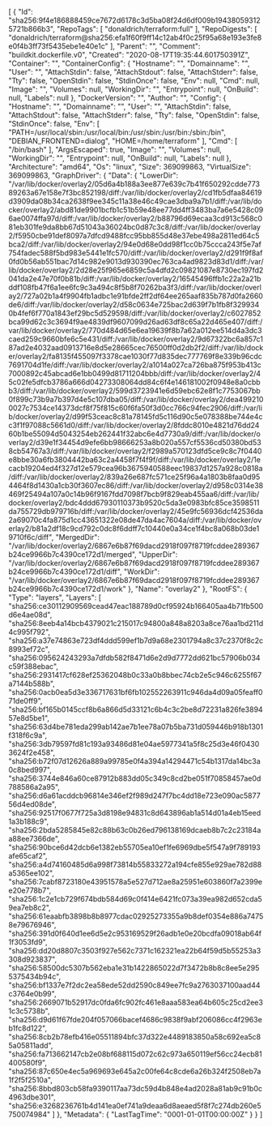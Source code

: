 [
{
"Id": "sha256:9f4e186888459ce7672d6178c3d5ba08f24d6df009b194380593125721b866b3",
"RepoTags": [
"donaldrich/terraform:full"
],
"RepoDigests": [
"donaldrich/terraform@sha256:efa1f60f9ff14c12ab4f0c25f95a68e193e3fe8e0f4b3ff73f5435ebe1e40e1c"
],
"Parent": "",
"Comment": "buildkit.dockerfile.v0",
"Created": "2020-08-17T19:35:44.601750391Z",
"Container": "",
"ContainerConfig": {
"Hostname": "",
"Domainname": "",
"User": "",
"AttachStdin": false,
"AttachStdout": false,
"AttachStderr": false,
"Tty": false,
"OpenStdin": false,
"StdinOnce": false,
"Env": null,
"Cmd": null,
"Image": "",
"Volumes": null,
"WorkingDir": "",
"Entrypoint": null,
"OnBuild": null,
"Labels": null
},
"DockerVersion": "",
"Author": "",
"Config": {
"Hostname": "",
"Domainname": "",
"User": "",
"AttachStdin": false,
"AttachStdout": false,
"AttachStderr": false,
"Tty": false,
"OpenStdin": false,
"StdinOnce": false,
"Env": [
"PATH=/usr/local/sbin:/usr/local/bin:/usr/sbin:/usr/bin:/sbin:/bin",
"DEBIAN_FRONTEND=dialog",
"HOME=/home/terraform"
],
"Cmd": [
"/bin/bash"
],
"ArgsEscaped": true,
"Image": "",
"Volumes": null,
"WorkingDir": "",
"Entrypoint": null,
"OnBuild": null,
"Labels": null
},
"Architecture": "amd64",
"Os": "linux",
"Size": 369099863,
"VirtualSize": 369099863,
"GraphDriver": {
"Data": {
"LowerDir": "/var/lib/docker/overlay2/05d6a4b188a3ee877e639c7b41f650292cdde77389263a67e158e7f3bc852198/diff:/var/lib/docker/overlay2/cd1fb5dfaa84619d3909da08b34ca2638f9ee345c11a38e46c49cae3dba9a7b1/diff:/var/lib/docker/overlay2/abd81de9901bcfb1c51b59e48ee77dd4ff3483ba7a6e5428c096ae0074ffa97d/diff:/var/lib/docker/overlay2/b88796d69ecaa3cd913c568c081eb301fe9da8bb67d51043a36024bc0d87c3c8/diff:/var/lib/docker/overlay2/f5950cbe91def8097a7dfcd9488fcc95bb855d48e37ebe498a2811ed64c5bca2/diff:/var/lib/docker/overlay2/94e0d68e0dd98f1cc0b75ccca243f5e7af754fadec588f5bd983e5441e1fc570/diff:/var/lib/docker/overlay2/d291f9f8af0fd0b56ab551bac7d14c982e9013d930390ec763ca4ad9823d83d1/diff:/var/lib/docker/overlay2/2d28e25f965e6859c5a4dfd2c09821087e8730ec197fd2041da2e47e70f0b81b/diff:/var/lib/docker/overlay2/16545496ffb1c22a2a21bddf108fb47f6a1ee6fc9c3a494c8f5b8f70262ba3f3/diff:/var/lib/docker/overlay2/727a02b1a4f9904fb1adbc1e91bfde2ff2df64ee265aaf835b787d0fa2660de6/diff:/var/lib/docker/overlay2/d58c0634e725bac2d639f7b1fb8f3299340b4fef6f770a1843ef29bc5d529598/diff:/var/lib/docker/overlay2/c6027852bca99d62c3c3694f9ae4839df9607099d26ad63df8c65a22d465e407/diff:/var/lib/docker/overlay2/770d484d65e6ea19639f8b7a62a012ee514d4a3dc3caed259c9660bfe6c5e431/diff:/var/lib/docker/overlay2/9d67322bc6a857c187ad2e4032aad0913716e8d5e28665cec76500ff0d2db2f2/diff:/var/lib/docker/overlay2/fa8135f455097f3378cae1030f77d835dec777769f8e339b96cdc7691704d1fe/diff:/var/lib/docker/overlay2/a1014a027ca726ba875f953b413c7000892c45abcad6e1bb0499d81711204bbb/diff:/var/lib/docker/overlay2/45c02fe5dfcb3786a666d04273308064dd84c6f4e146181002f0948e8a0cbbb3/diff:/var/lib/docker/overlay2/599d3723941e6d59ebc62e8f1c7753067bb0f899c73b9a7b397d4e5c107dba05/diff:/var/lib/docker/overlay2/dea4992100027c7534ce14373dcf8f75f815c60f6fa50f3d0cc766c94fec2906/diff:/var/lib/docker/overlay2/d99f53ceac8c81a78145fd5c116d90c5e078388be744e4cc3f1f97088c5661d0/diff:/var/lib/docker/overlay2/8fddc8010e4821d76dd2460b1be55094d5043254eb262441f32abc6e4d7730a9/diff:/var/lib/docker/overlay2/d39e1f34454d9efe6bb98666253a8b020a557cf5536cd50380bd538cb54767a3/diff:/var/lib/docker/overlay2/f2989a570123dfd5ce9c8c7f0440e8bbe30a6fb3804442ba63c2a4458f7f4f9f/diff:/var/lib/docker/overlay2/1ecacb19204ed4f327d12e579cea96b3675940588eec19837d1257a928c0818a/diff:/var/lib/docker/overlay2/839a26e687fc571ce25f96a4a1803b8faa0d954464f8d1430a1cb30f3607ec86/diff:/var/lib/docker/overlay2/d958c0314e38469f25494a107a0c14b96f9167fdd7098f7bcb9f829eab455aa6/diff:/var/lib/docker/overlay2/bdc4ddd67930110373b9520c5da3e0983bfc85ce3598511da755729db979716b/diff:/var/lib/docker/overlay2/45e9fc56936dcf42536da2a69070c4fa875d1cc43651322e08de47da4ac7604a/diff:/var/lib/docker/overlay2/b81a2df18c9cd792c0dc8f6ddff7c10440e0a34ce1f4bc8a068b03de19710f6c/diff",
"MergedDir": "/var/lib/docker/overlay2/6867e6b87f69dacd2918f097f8719fcddee289367b24ce9966b7c4390ce172d1/merged",
"UpperDir": "/var/lib/docker/overlay2/6867e6b87f69dacd2918f097f8719fcddee289367b24ce9966b7c4390ce172d1/diff",
"WorkDir": "/var/lib/docker/overlay2/6867e6b87f69dacd2918f097f8719fcddee289367b24ce9966b7c4390ce172d1/work"
},
"Name": "overlay2"
},
"RootFS": {
"Type": "layers",
"Layers": [
"sha256:ce30112909569cead47eac188789d0cf95924b166405aa4b71fb500d6e4ae08d",
"sha256:8eeb4a14bcb4379021c215017c94800a848a8203a8ce76aa1bd211d4c995f792",
"sha256:a37e74863e723df4ddd599ef1b7d9a68e2301794a8c37c2370f8c2c8993ef72c",
"sha256:095624243293a7dfdb582f8471d6e2d9d7772dd621bc57906b034c59f388ebac",
"sha256:2931417cf628ef25362048b0c33a0b8bbec74cb2e5c946c6255f67a7144b588b",
"sha256:0acb0ea5d3e336717631bf6fb102552263911c946da4d09a05feaff071de0ff9",
"sha256:bf165b0145ccf8b6a866d5d33121c6b4c3c2be8d72231a826fe389457e8d5be1",
"sha256:63d4be781eda299ab142ae7b1ee78a07b5ba731d059446b918b1301f318f6c9a",
"sha256:3db79597fd81c193a93486d81e04ae5977341a5f8c25d3e46f04303624f2e458",
"sha256:b72f07d12626a889a99785e0f4a394a14294471c54b1317da14bc3a0c8bed997",
"sha256:3744e846a60ce87912b883dd05c349c8cd2be051f70858457ae0d788586a2a95",
"sha256:d6a61acddcb96814e346ef2f989d247f7bc4dd18e723e090ac587756d4ed08de",
"sha256:92517f0677f725a3d8198e94831c8d643896ab1a514d01a4eb15eed1a3b188c9",
"sha256:2bda5285845e82c88b63c0b26ed796138169dcaeb8b7c2c23184aa88ee7366de",
"sha256:90bce6d42dcb6e1382eb55705ea10ef1fe6969dbe5f547a9f789193afe65caf2",
"sha256:a4d74160485d6a998f73814b55833272a194cfe855e929ae782d88a5365ee102",
"sha256:7cabf8723180e43951578a5e527d712ae8a25951e603860f7a2399ee20e778b7",
"sha256:1c2e1cb729f674bdb584d69c0f414e6421fc073a39ea982d652cda59ea7eb8c2",
"sha256:61eaabfb3898b8b8977cdac02925273355a9b8def0354e886a74758e79676946",
"sha256:391d0f640d1ee6d5e2c953169529f26adb1e0e20bcdfa09018ab64f1f3053fd9",
"sha256:dd20d8807c3503f927e562c7371c162321ea22b64f59d5b55253a3308d923837",
"sha256:58500dc5307b562eba1e31b1422865022d7f3472b8b8c8ee5e2955375434b94c",
"sha256:bf1337e7f2dc2ea58ede52dd2590c849ee7fc9a2763037100aad44c3764e0b99",
"sha256:2669071b52917dc0fda6fc902fc461e8aaa583ea64b605c25cd2ee31c3c5738b",
"sha256:d9d61f67fde204f057066bacef4686c9838f9abf206086cc4f2963eb1fc8d122",
"sha256:8cb2b78efb416e05511894bfc37d322e4489183850a58c692ea5c85a05811add",
"sha256:fa713662147cb2e08bf688115d072c62c973a650119ef56cc24ecb81400580f9",
"sha256:87c650e4ec5a969693e645a2c00fe64c8cde6a26b324f2508eb7a1f2f5f2510a",
"sha256:8bbd803cb58fa9390117aa73dc59d4b848e4ad2028a81ab9c91b0c4963dbe301",
"sha256:e3268236761b4d141ea0ef741a9deaa6d8aeaed5f8f7c274db260e5750074984"
]
},
"Metadata": {
"LastTagTime": "0001-01-01T00:00:00Z"
}
}
]
